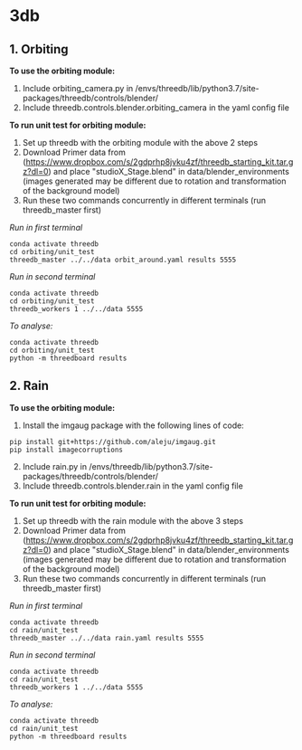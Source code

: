# 3db

## 1. Orbiting 
**To use the orbiting module:**
1. Include orbiting_camera.py in /envs/threedb/lib/python3.7/site-packages/threedb/controls/blender/
2. Include threedb.controls.blender.orbiting_camera in the yaml config file

**To run unit test for orbiting module:**
1. Set up threedb with the orbiting module with the above 2 steps
2. Download Primer data from (https://www.dropbox.com/s/2gdprhp8jvku4zf/threedb_starting_kit.tar.gz?dl=0) and place "studioX_Stage.blend" in data/blender_environments (images generated may be different due to rotation and transformation of the background model)
2. Run these two commands concurrently in different terminals (run threedb_master first)

*Run in first terminal*
```
conda activate threedb
cd orbiting/unit_test
threedb_master ../../data orbit_around.yaml results 5555
```
*Run in second terminal*
```
conda activate threedb
cd orbiting/unit_test
threedb_workers 1 ../../data 5555
```
*To analyse:*
```
conda activate threedb
cd orbiting/unit_test
python -m threedboard results
```

## 2. Rain
**To use the orbiting module:**
1. Install the imgaug package with the following lines of code:
```
pip install git+https://github.com/aleju/imgaug.git
pip install imagecorruptions

```
2. Include rain.py in /envs/threedb/lib/python3.7/site-packages/threedb/controls/blender/
3. Include threedb.controls.blender.rain in the yaml config file

**To run unit test for orbiting module:**
1. Set up threedb with the rain module with the above 3 steps
2. Download Primer data from (https://www.dropbox.com/s/2gdprhp8jvku4zf/threedb_starting_kit.tar.gz?dl=0) and place "studioX_Stage.blend" in data/blender_environments (images generated may be different due to rotation and transformation of the background model)
3. Run these two commands concurrently in different terminals (run threedb_master first)

*Run in first terminal*
```
conda activate threedb
cd rain/unit_test
threedb_master ../../data rain.yaml results 5555
```
*Run in second terminal*
```
conda activate threedb
cd rain/unit_test
threedb_workers 1 ../../data 5555
```
*To analyse:*
```
conda activate threedb
cd rain/unit_test
python -m threedboard results
```